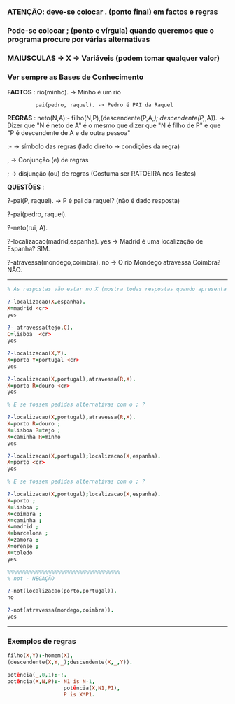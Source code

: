 
### ATENÇÃO: deve-se colocar . (ponto final) em factos e regras
### Pode-se colocar ; (ponto e vírgula) quando queremos que o programa procure por várias alternativas
### MAIUSCULAS -> X -> Variáveis (podem tomar qualquer valor)
### Ver sempre as Bases de Conhecimento

__FACTOS__ : rio(minho). -> Minho é um rio
             
             pai(pedro, raquel). -> Pedro é PAI da Raquel

__REGRAS__ : neto(N,A):- filho(N,P),(descendente(P,A,_); descendente(P,_,A)).  ->  Dizer que "N é neto de A" é o mesmo que dizer que "N é filho de P" e que "P é descendente de A e de outra pessoa"

:- -> símbolo das regras (lado direito -> condições da regra)

, -> Conjunção (e) de regras

; -> disjunção (ou) de regras (Costuma ser RATOEIRA nos Testes)



__QUESTÕES__ : 

?-pai(P, raquel). -> P é pai da raquel? (não é dado resposta)

?-pai(pedro, raquel).

?-neto(rui, A).

?-localizacao(madrid,espanha).   yes  ->  Madrid é uma localização de Espanha?  SIM.

?-atravessa(mondego,coimbra).  no     ->  O rio Mondego atravessa Coimbra? NÃO.

---------------------------------------
```prolog
% As respostas vão estar no X (mostra todas respostas quando apresenta o "yes")

?-localizacao(X,espanha).
X=madrid <cr>
yes
  
?- atravessa(tejo,C).
C=lisboa  <cr>
yes

?-localizacao(X,Y).
X=porto Y=portugal <cr>
yes

?-localizacao(X,portugal),atravessa(R,X).
X=porto R=douro <cr>
yes

% E se fossem pedidas alternativas com o ; ?

?-localizacao(X,portugal),atravessa(R,X).
X=porto R=douro ;
X=lisboa R=tejo ;
X=caminha R=minho
yes

?-localizacao(X,portugal);localizacao(X,espanha).
X=porto <cr>
yes

% E se fossem pedidas alternativas com o ; ?

?-localizacao(X,portugal);localizacao(X,espanha).
X=porto ;
X=lisboa ;
X=coimbra ;
X=caminha ;
X=madrid ;
X=barcelona ; 
X=zamora ;
X=orense ;
X=toledo
yes

%%%%%%%%%%%%%%%%%%%%%%%%%%%%%%%%%%%%
% not - NEGAÇÃO

?-not(localizacao(porto,portugal)).
no

?-not(atravessa(mondego,coimbra)).
yes


```
--------------------------------------------

### Exemplos de regras

```prolog
filho(X,Y):-homem(X),
(descendente(X,Y,_);descendente(X,_,Y)).

potência(_,0,1):-!.
potência(X,N,P):- N1 is N-1,
                  potência(X,N1,P1),
                  P is X*P1.
```
